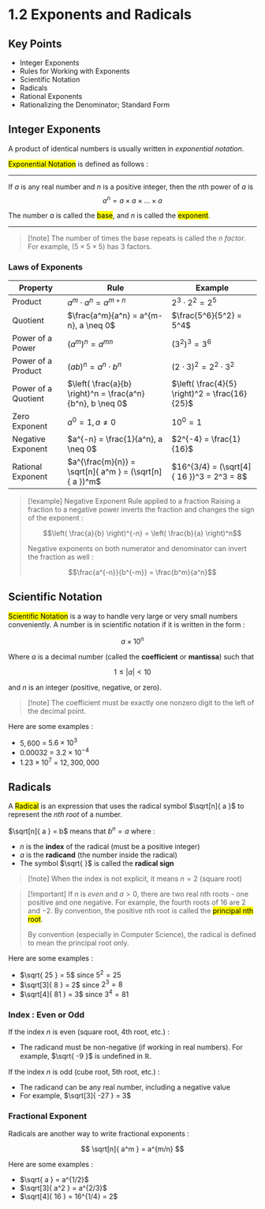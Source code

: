 # 1.2 Exponents and Radicals

## Key Points

- Integer Exponents
- Rules for Working with Exponents
- Scientific Notation
- Radicals
- Rational Exponents
- Rationalizing the Denominator; Standard Form

## Integer Exponents

A product of identical numbers is usually written in *exponential notation*.

<mark class="hltr-trippy">Exponential Notation</mark> is defined as follows :

---

If $a$ is any real number and $n$ is a positive integer, then the $n$th power of $a$ is
$$
a^n = a \times a \times \dots \times a
$$

The number $a$ is called the <mark class="hltr-trippy">base</mark>, and $n$ is called the <mark class="hltr-trippy">exponent</mark>.

---

> [!note] The number of times the base repeats is called the $n$ *factor*.
> For example, $(5 \times 5 \times 5)$ has 3 factors.


### Laws of Exponents

| Property            | Rule                                                       | Example                                        |
| ------------------- | ---------------------------------------------------------- | ---------------------------------------------- |
| Product             | $a^m \cdot a^n = a^{m+n}$                                  | $2^3 \cdot 2^2 = 2^5$                          |
| Quotient            | $\frac{a^m}{a^n} = a^{m-n}, a \neq 0$                      | $\frac{5^6}{5^2} = 5^4$                        |
| Power of a Power    | $(a^m)^n = a^{mn}$                                         | $(3^2)^3 = 3^6$                                |
| Power of a Product  | $(ab)^n = a^n \cdot b^n$                                   | $(2 \cdot 3)^2 = 2^2 \cdot 3^2$                |
| Power of a Quotient | $\left( \frac{a}{b} \right)^n = \frac{a^n}{b^n}, b \neq 0$ | $\left( \frac{4}{5} \right)^2 = \frac{16}{25}$ |
| Zero Exponent       | $a^0 = 1, a \neq 0$                                        | $10^0 = 1$                                     |
| Negative Exponent   | $a^{-n} = \frac{1}{a^n}, a \neq 0$                         | $2^{-4} = \frac{1}{16}$                        |
| Rational Exponent   | $a^{\frac{m}{n}} = \sqrt[n]{ a^m } = (\sqrt[n]{ a })^m$    | $16^{3/4} = (\sqrt[4]{ 16 })^3 = 2^3 = 8$      |

> [!example] Negative Exponent Rule applied to a fraction
> Raising a fraction to a negative power inverts the fraction and changes the sign of the exponent :
> 
> $$\left( \frac{a}{b} \right)^{-n} = \left( \frac{b}{a} \right)^n$$
> 
> Negative exponents on both numerator and denominator can invert the fraction as well :
> 
> $$\frac{a^{-n}}{b^{-m}} = \frac{b^m}{a^n}$$


## Scientific Notation

<mark class="hltr-trippy">Scientific Notation</mark> is a way to handle very large or very small numbers conveniently. A number is in scientific notation if it is written in the form :

$$
a \times 10^n
$$

Where $a$ is a decimal number (called the **coefficient** or **mantissa**) such that

$$
1 \leq |a| < 10
$$

and $n$ is an integer (positive, negative, or zero).

> [!note] The coefficient must be exactly one nonzero digit to the left of the decimal point.

Here are some examples :
- $5,600$ = $5.6 \times 10^3$
- $0.00032$ = $3.2 \times 10^{-4}$
- $1.23 \times 10^7$ = $12,300,000$


## Radicals

A <mark class="hltr-trippy">Radical</mark> is an expression that uses the radical symbol $\sqrt[n]{ a }$ to represent the *nth root* of a number.

$\sqrt[n]{ a } = b$  means that   $b^n = a$  where :
- $n$ is the **index** of the radical (must be a positive integer)
- $a$ is the **radicand** (the number inside the radical)
- The symbol $\sqrt{  }$ is called the **radical sign**

> [!note] When the index is not explicit, it means $n = 2$  (square root)

> [!important] If $n$ is *even* and $a>0$, there are two real nth roots - one positive and one negative. For example, the fourth roots of $16$ are $2$ and $-2$.
> By convention, the positive nth root is called the <mark class="hltr-trippy">principal nth root</mark>.
> 
> By convention (especially in Computer Science), the radical is defined to mean the principal root only.

Here are some examples :
- $\sqrt{ 25 } = 5$  since  $5^2 = 25$
- $\sqrt[3]{ 8 } = 2$  since $2^3 = 8$
- $\sqrt[4]{ 81 } = 3$  since  $3^4 = 81$


### Index : Even or Odd

If the index $n$ is even (square root, 4th root, etc.) :
- The radicand must be non-negative (if working in real numbers). For example, $\sqrt{ -9 }$  is undefined in $\mathbb{R}$.

If the index $n$ is odd (cube root, 5th root, etc.) :
- The radicand can be any real number, including a negative value
- For example, $\sqrt[3]{ -27 } = 3$


### Fractional Exponent

Radicals are another way to write fractional exponents :

$$
\sqrt[n]{ a^m } = a^{m/n}
$$

Here are some examples :
- $\sqrt{ a } = a^{1/2}$
- $\sqrt[3]{ a^2 } = a^{2/3}$
- $\sqrt[4]{ 16 } = 16^{1/4} = 2$


